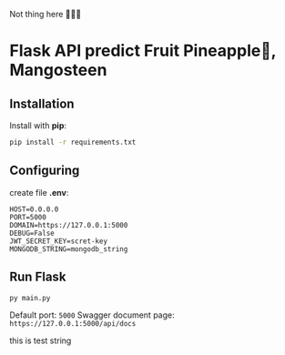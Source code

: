 Not thing here 😶‍🌫️🤫

# Flask API predict Fruit Pineapple🍍, Mangosteen

## Installation
Install with __pip__:
```bash
pip install -r requirements.txt
```
## Configuring
create file **.env**:
```
HOST=0.0.0.0
PORT=5000
DOMAIN=https://127.0.0.1:5000
DEBUG=False 
JWT_SECRET_KEY=scret-key
MONGODB_STRING=mongodb_string

```
## Run Flask
```bash
py main.py
```
Default port: `5000`
Swagger document page: `https://127.0.0.1:5000/api/docs`

this is test string